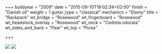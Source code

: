 +++
buildyear = "2009"
date = "2015-09-10T19:02:34+02:00"
finish = "Danish oil"
weight = 1
guitar_type = "classical"
mechanics = "Ebony"
title = "Backpack"
wt_bridge = "Rosewood"
wt_fingerboard = "Rosewood"
wt_headstock_overlay = "Rosewood"
wt_neck = "Cedrela odorata"
wt_sides_and_back = "Pear"
wt_top = "Picea"

+++



[![](/img/guitar/backpack/guitars_005.jpg)](/img/guitar/Backpack/guitars_005.jpg)
![](/img/guitar/backpack/guitars_006.jpg)
